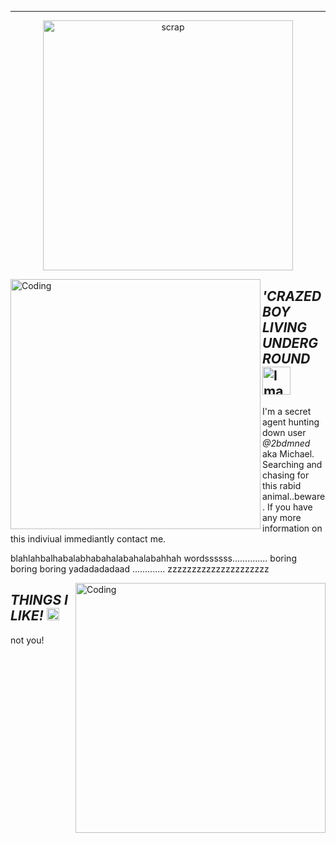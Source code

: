 ---
<p align="center">
    <img width="400" src="https://github.com/kartticus/kartticus/assets/100049393/dc663800-260b-464c-9be2-67136679b248" alt="scrap">
</p>


<img align="left" alt="Coding" width="400" src="https://github.com/kartticus/kartticus/assets/100049393/d4a26a91-ab8d-4e19-9fce-9b73260ace97">

## _**'CRAZED BOY LIVING UNDERGROUND**_ <img src="https://media.discordapp.net/attachments/780128819662028860/1145756684111851712/FDC94500-6097-4ECC-8301-37EE020BD5C2.gif" alt="Image" width="45" height="">

I'm a secret agent hunting down user *@2bdmned* aka Michael. Searching and chasing for this rabid animal..beware. If you have any more information on this indiviual immediantly contact me.

blahlahbalhabalabhabahalabahalabahhah wordssssss.............. 
boring boring boring yadadadadaad ............. zzzzzzzzzzzzzzzzzzzzz 



<img align="right" alt="Coding" width="400" src="https://64.media.tumblr.com/129b291ffb6c022779078216c956f0e8/de2a0908f4f647a9-dd/s500x750/96d38b1a7b6ae055558fc946cec6a0b89741050e.gifv" alt="Pin by Zahkriin on FFVII | Final fantasy vii cloud, Zack fair, Final  fantasy art"/>

## _**THINGS I LIKE!**_ <img src="https://github.com/kartticus/kartticus/assets/100049393/6f2d4378-fddb-4d9e-a30f-04a397ad7cbe" width="20" height="">

not you!
